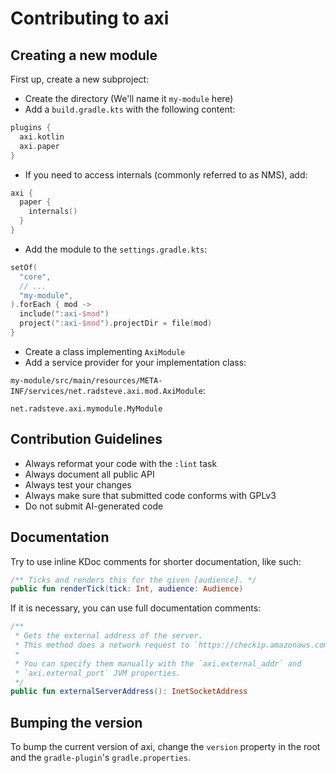 # Contributing to axi

## Creating a new module

First up, create a new subproject:

- Create the directory (We'll name it `my-module` here)
- Add a `build.gradle.kts` with the following content:

```kotlin
plugins {
  axi.kotlin
  axi.paper
}
```

- If you need to access internals (commonly referred to as NMS), add:

```kotlin
axi {
  paper {
    internals()
  }
}
```

- Add the module to the `settings.gradle.kts`:

```kotlin
setOf(
  "core",
  // ...
  "my-module",
).forEach { mod ->
  include(":axi-$mod")
  project(":axi-$mod").projectDir = file(mod)
}
```

- Create a class implementing `AxiModule`
- Add a service provider for your implementation class:

`my-module/src/main/resources/META-INF/services/net.radsteve.axi.mod.AxiModule`:
```
net.radsteve.axi.mymodule.MyModule
```

## Contribution Guidelines

- Always reformat your code with the `:lint` task
- Always document all public API
- Always test your changes
- Always make sure that submitted code conforms with GPLv3
- Do not submit AI-generated code

## Documentation

Try to use inline KDoc comments for shorter documentation, like such:

```kotlin
/** Ticks and renders this for the given [audience]. */
public fun renderTick(tick: Int, audience: Audience)
```

If it is necessary, you can use full documentation comments:

```kotlin
/**
 * Gets the external address of the server.
 * This method does a network request to `https://checkip.amazonaws.com`.
 *
 * You can specify them manually with the `axi.external_addr` and
 * `axi.external_port` JVM properties.
 */
public fun externalServerAddress(): InetSocketAddress
```

## Bumping the version

To bump the current version of axi, change the `version` property
in the root and the `gradle-plugin`'s `gradle.properties`.
